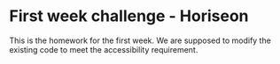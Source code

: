 # First week challenge - Horiseon

This is the homework for the first week. We are supposed to modify the existing code to meet the accessibility requirement.


